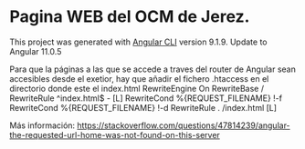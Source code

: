 # Pagina WEB del OCM de Jerez.
This project was generated with [Angular CLI](https://github.com/angular/angular-cli) version 9.1.9.
Update to Angular 11.0.5


Para que la páginas a las que se accede a traves del router de Angular sean accesibles desde el exetior, hay que añadir el fichero .htaccess en el directorio donde este el index.html
<IfModule mod_rewrite.c>
RewriteEngine On
RewriteBase /
RewriteRule ^index\.html$ - [L]
RewriteCond %{REQUEST_FILENAME} !-f
RewriteCond %{REQUEST_FILENAME} !-d
RewriteRule . /index.html [L]
</IfModule>

Más información:
https://stackoverflow.com/questions/47814239/angular-the-requested-url-home-was-not-found-on-this-server

